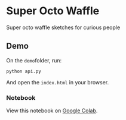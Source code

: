 # Super Octo Waffle
Super octo waffle sketches for curious people 

## Demo
On the `demo`folder, run:

```
python api.py
```

And open the `index.html` in your browser. 

### Notebook
View this notebook on [Google Colab](https://colab.research.google.com/drive/1zJt3gW1Q-tHgBoG2J3FgfDfP_bzyB9nd).
